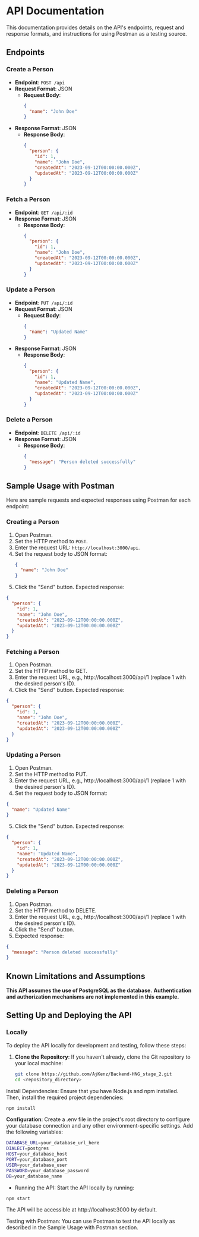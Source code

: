 # API Documentation

This documentation provides details on the API's endpoints, request and response formats, and instructions for using Postman as a testing source.

## Endpoints

### Create a Person

- **Endpoint**: `POST /api`
- **Request Format**: JSON
  - **Request Body**:
    ```json
    {
      "name": "John Doe"
    }
    ```
- **Response Format**: JSON
  - **Response Body**:
    ```json
    {
      "person": {
        "id": 1,
        "name": "John Doe",
        "createdAt": "2023-09-12T00:00:00.000Z",
        "updatedAt": "2023-09-12T00:00:00.000Z"
      }
    }
    ```

### Fetch a Person

- **Endpoint**: `GET /api/:id`
- **Response Format**: JSON
  - **Response Body**:
    ```json
    {
      "person": {
        "id": 1,
        "name": "John Doe",
        "createdAt": "2023-09-12T00:00:00.000Z",
        "updatedAt": "2023-09-12T00:00:00.000Z"
      }
    }
    ```

### Update a Person

- **Endpoint**: `PUT /api/:id`
- **Request Format**: JSON
  - **Request Body**:
    ```json
    {
      "name": "Updated Name"
    }
    ```
- **Response Format**: JSON
  - **Response Body**:
    ```json
    {
      "person": {
        "id": 1,
        "name": "Updated Name",
        "createdAt": "2023-09-12T00:00:00.000Z",
        "updatedAt": "2023-09-12T00:00:00.000Z"
      }
    }
    ```

### Delete a Person

- **Endpoint**: `DELETE /api/:id`
- **Response Format**: JSON
  - **Response Body**:
    ```json
    {
      "message": "Person deleted successfully"
    }
    ```

## Sample Usage with Postman

Here are sample requests and expected responses using Postman for each endpoint:

### Creating a Person

1. Open Postman.
2. Set the HTTP method to `POST`.
3. Enter the request URL: `http://localhost:3000/api`.
4. Set the request body to JSON format:
   ```json
   {
     "name": "John Doe"
   }

5. Click the "Send" button.
Expected response:
```json
{
  "person": {
    "id": 1,
    "name": "John Doe",
    "createdAt": "2023-09-12T00:00:00.000Z",
    "updatedAt": "2023-09-12T00:00:00.000Z"
  }
}
```

### Fetching a Person

1. Open Postman.
2. Set the HTTP method to GET.
3. Enter the request URL, e.g., http://localhost:3000/api/1 (replace 1 with the desired person's ID).
4. Click the "Send" button.
Expected response:
```json
{
  "person": {
    "id": 1,
    "name": "John Doe",
    "createdAt": "2023-09-12T00:00:00.000Z",
    "updatedAt": "2023-09-12T00:00:00.000Z"
  }
}
```

### Updating a Person
1. Open Postman.
2. Set the HTTP method to PUT.
3. Enter the request URL, e.g., http://localhost:3000/api/1 (replace 1 with the desired person's ID).
4. Set the request body to JSON format:
```json
{
  "name": "Updated Name"
}
```
5. Click the "Send" button.
Expected response:
```json
{
  "person": {
    "id": 1,
    "name": "Updated Name",
    "createdAt": "2023-09-12T00:00:00.000Z",
    "updatedAt": "2023-09-12T00:00:00.000Z"
  }
}
```

### Deleting a Person
1. Open Postman.
2. Set the HTTP method to DELETE.
3. Enter the request URL, e.g., http://localhost:3000/api/1 (replace 1 with the desired person's ID).
4. Click the "Send" button.
5. Expected response:
```json
{
  "message": "Person deleted successfully"
}
```

## Known Limitations and Assumptions

**This API assumes the use of PostgreSQL as the database.**
**Authentication and authorization mechanisms are not implemented in this example.**

## Setting Up and Deploying the API

### Locally

To deploy the API locally for development and testing, follow these steps:

1. **Clone the Repository**: If you haven't already, clone the Git repository to your local machine:

   ```bash
   git clone https://github.com/AjKenz/Backend-HNG_stage_2.git
   cd <repository_directory>
    ```
Install Dependencies: Ensure that you have Node.js and npm installed. Then, install the required project dependencies:

```bash
npm install
```
**Configuration**: Create a .env file in the project's root directory to configure your database connection and any other environment-specific settings. Add the following variables:

```bash
DATABASE_URL=your_database_url_here
DIALECT=postgres
HOST=your_database_host
PORT=your_database_port
USER=your_database_user
PASSWORD=your_database_password
DB=your_database_name
```
- Running the API: Start the API locally by running:

```bash
npm start
```
The API will be accessible at http://localhost:3000 by default.

Testing with Postman: You can use Postman to test the API locally as described in the Sample Usage with Postman section.